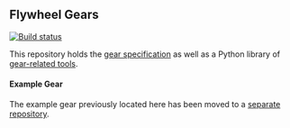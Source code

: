 ## Flywheel Gears

[![Build status](https://circleci.com/gh/flywheel-io/gears/tree/master.svg?style=shield)](https://circleci.com/gh/flywheel-io/gears)

This repository holds the [gear specification](spec) as well as a Python library of [gear-related tools](gears).

#### Example Gear

The example gear previously located here has been moved to a [separate repository](https://github.com/flywheel-apps/example-gear).
